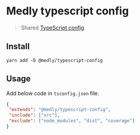 # Medly typescript config

> Shared [TypeScript config](https://www.typescriptlang.org/docs/handbook/tsconfig-json.html)

## Install

```shell
yarn add -D @medly/typescript-config
```

## Usage

Add below code in `tsconfig.json` file.

```json
{
 "extends": "@medly/typescript-config",
 "include": ["src"],
 "exclude": ["node_modules", "dist", "coverage"]
}
```
